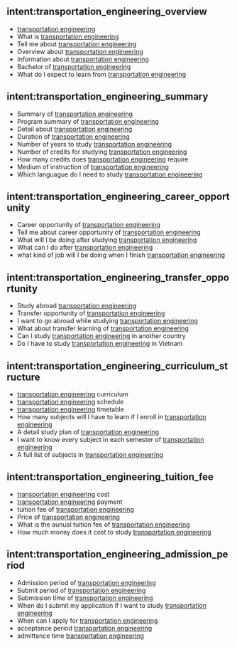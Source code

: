 ## intent:transportation_engineering_overview
- [transportation engineering](uni)
- What is [transportation engineering](uni)
- Tell me about [transportation engineering](uni)
- Overview about [transportation engineering](uni)
- Information about [transportation engineering](uni)
- Bachelor of [transportation engineering](uni)
- What do I expect to learn from [transportation engineering](uni)

## intent:transportation_engineering_summary
- Summary of [transportation engineering](uni)
- Program summary of [transportation engineering](uni)
- Detail about [transportation engineering](uni)
- Duration of [transportation engineering](uni)
- Number of years to study [transportation engineering](uni)
- Number of credits for studying [transportation engineering](uni)
- How many credits does [transportation engineering](uni) require
- Medium of instruction of [transportation engineering](uni)
- Which languague do I need to study [transportation engineering](uni)

## intent:transportation_engineering_career_opportunity
- Career opportunity of [transportation engineering](uni)
- Tell me about career opportunity of [transportation engineering](uni)
- What will I be doing after studying [transportation engineering](uni)
- What can I do after [transportation engineering](uni)
- what kind of job will I be doing when I finish [transportation engineering](uni)

## intent:transportation_engineering_transfer_opportunity
- Study abroad [transportation engineering](uni)
- Transfer opportunity of [transportation engineering](uni)
- I want to go abroad while studying [transportation engineering](uni)
- What about transfer learning of [transportation engineering](uni)
- Can I study [transportation engineering](uni) in another country
- Do I have to study [transportation engineering](uni) in Vietnam

## intent:transportation_engineering_curriculum_structure
- [transportation engineering](uni) curriculum
- [transportation engineering](uni) schedule
- [transportation engineering](uni) timetable
- How many subjects will I have to learn if I enroll in [transportation engineering](uni)
- A detail study plan of [transportation engineering](uni)
- I want to know every subject in each semester of [transportation engineering](uni)
- A full list of subjects in [transportation engineering](uni)

## intent:transportation_engineering_tuition_fee
- [transportation engineering](uni) cost
- [transportation engineering](uni) payment
- tuition fee of [transportation engineering](uni)
- Price of [transportation engineering](uni)
- What is the aunual tuition fee of [transportation engineering](uni)
- How much money does it cost to study [transportation engineering](uni)

## intent:transportation_engineering_admission_period
- Admission period of [transportation engineering](uni)
- Submit period of [transportation engineering](uni)
- Submission time of [transportation engineering](uni)
- When do I submit my application if I want to study [transportation engineering](uni)
- When can I apply for [transportation engineering](uni)
- acceptance period [transportation engineering](uni)
- admittance time [transportation engineering](uni)
